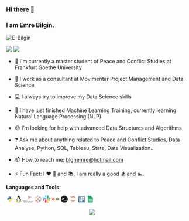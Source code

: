                                   
### Hi there :wave: 

### I am  **Emre Bilgin**.

<p align="left"> <img src="https://komarev.com/ghpvc/?username=e-Bilgin" alt="E-Bilgin" /> </p>

[![](https://img.shields.io/badge/linkedin-%230077B5.svg?&style=for-the-badge&logo=linkedin&logoColor=white)](https://www.linkedin.com/in/emre-b-2b944015b/)
[![](https://img.shields.io/badge/tableau-%2312100E.svg?&style=for-the-badge&logo=tableau&logoColor=orange)](https://public.tableau.com/profile/emre.bilgin#!/)


- :school: I'm currently a master student of Peace and Conflict Studies at Frankfurt Goethe University

- :office: I work as a consultant at Movimentar Project Management and Data Science

- :computer: I always try to improve my Data Science skills

- :rocket: I have just finished Machine Learning Training, currently learning Natural Language Processing (NLP)

- :confused: I’m looking for help with advanced Data Structures and Algorithms

- :question: Ask me about anything related to Peace and Conflict Studies, Data Analyse, Python, SQL, Tableau, Stata, Data Visualization...

- :mailbox: How to reach me: blgnemre@hotmail.com

- :zap: Fun Fact: I :heart: :tea: and :books:. I am really a good :snowboarder: and :swimmer:.

**Languages and Tools:**  

<code><img height="20" src="https://raw.githubusercontent.com/github/explore/80688e429a7d4ef2fca1e82350fe8e3517d3494d/topics/python/python.png"></code>
<code><img height="20" src="https://github.com/E-Bilgin/General/blob/main/linux-tux.svg"></code>
<code><img height="20" src="https://github.com/E-Bilgin/General/blob/main/microsoft-sql-server.svg"></code>
<code><img height="20" src="https://github.com/E-Bilgin/General/blob/main/tableau-software.svg"></code>
<code><img height="20" src="https://github.com/E-Bilgin/General/blob/main/slack-new-logo.svg"></code>
<code><img height="20" src="https://raw.githubusercontent.com/github/explore/80688e429a7d4ef2fca1e82350fe8e3517d3494d/topics/git/git.png"></code>
<code><img height="20" src="https://raw.githubusercontent.com/github/explore/80688e429a7d4ef2fca1e82350fe8e3517d3494d/topics/terminal/terminal.png"></code>
<code><img height="20" src="https://github.com/E-Bilgin/General/blob/main/file_type_jupyter_icon_130494.png"></code>
<code><img height="20" src="https://github.com/E-Bilgin/General/blob/main/file_type_stata_icon_130148.png"></code>
<code><img height="20" src="https://github.com/E-Bilgin/General/blob/main/filetypes_Sheets_icon-icons.com_76703.png"></code>


<img src="https://github-readme-stats.vercel.app/api?username=E-Bilgin&show_icons=true&theme=tokyonight" align='right' width="55%">

